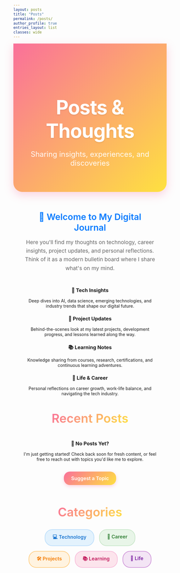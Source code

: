 ```yaml
---
layout: posts
title: "Posts"
permalink: /posts/
author_profile: true
entries_layout: list
classes: wide
---
```


<!-- Hide default page title -->
<style>
  .page__title { display: none !important; }
  .page__meta { display: none !important; }
  .archive__title { display: none !important; }
  .archive__subtitle { display: none !important; }
</style>

<div style="background: linear-gradient(135deg, #fa709a 0%, #fee140 100%); color: white; padding: 5rem 2rem; margin: 0 0 4rem 0; text-align: center; border-radius: 0 0 30px 30px; box-shadow: 0 10px 30px rgba(250, 112, 154, 0.3);">
  <h1 style="font-size: 4rem; font-weight: 700; margin-bottom: 1.5rem; color: white; text-shadow: 0 2px 4px rgba(0,0,0,0.1); letter-spacing: -0.02em;">Posts & Thoughts</h1>
  <p style="font-size: 1.5rem; font-weight: 400; opacity: 0.95; max-width: 600px; margin: 0 auto;">Sharing insights, experiences, and discoveries</p>
</div>

<div style="max-width: 900px; margin: 0 auto; padding: 0 2rem;">

<div class="about-card" style="text-align: center; margin-bottom: 3rem;">
  <h2 style="color: #007AFF; margin-bottom: 1rem; font-size: 1.8rem; font-weight: 600;">
    <span class="icon">📖</span> Welcome to My Digital Journal
  </h2>
  <p style="color: #666; margin-bottom: 2rem; line-height: 1.6; font-size: 1.1rem;">Here you'll find my thoughts on technology, career insights, project updates, and personal reflections. Think of it as a modern bulletin board where I share what's on my mind.</p>
</div>

<div class="about-grid" style="margin-bottom: 3rem;">
  <div class="about-card" style="text-align: center;">
    <h3><span class="icon">💭</span> Tech Insights</h3>
    <p>Deep dives into AI, data science, emerging technologies, and industry trends that shape our digital future.</p>
  </div>
  <div class="about-card" style="text-align: center;">
    <h3><span class="icon">🚀</span> Project Updates</h3>
    <p>Behind-the-scenes look at my latest projects, development progress, and lessons learned along the way.</p>
  </div>
  <div class="about-card" style="text-align: center;">
    <h3><span class="icon">📚</span> Learning Notes</h3>
    <p>Knowledge sharing from courses, research, certifications, and continuous learning adventures.</p>
  </div>
  <div class="about-card" style="text-align: center;">
    <h3><span class="icon">🌟</span> Life & Career</h3>
    <p>Personal reflections on career growth, work-life balance, and navigating the tech industry.</p>
  </div>
</div>

<h2 style="font-size: 2.5rem; font-weight: 600; color: #2d3748; margin: 3rem 0 2rem 0; text-align: center; position: relative;">
  <span style="background: linear-gradient(135deg, #fa709a, #fee140); -webkit-background-clip: text; -webkit-text-fill-color: transparent; background-clip: text;">Recent Posts</span>
</h2>

<div id="posts-container" style="margin: 3rem 0;">
  <!-- Posts will be automatically populated here by Jekyll -->
  <!-- Enhanced post styling is handled in the CSS section below -->
</div>

<div class="about-card" style="text-align: center; margin: 3rem 0;">
  <h3><span class="icon">🎯</span> No Posts Yet?</h3>
  <p style="margin-bottom: 2rem;">I'm just getting started! Check back soon for fresh content, or feel free to reach out with topics you'd like me to explore.</p>
  <a href="/contact/" style="display: inline-block; background: linear-gradient(135deg, #fa709a, #fee140) !important; color: white !important; padding: 0.75rem 1.5rem; border-radius: 20px; text-decoration: none; font-weight: 600; font-size: 1rem; transition: all 0.3s ease; cursor: pointer; box-shadow: 0 4px 12px rgba(250, 112, 154, 0.3);" onmouseover="this.style.opacity='0.9'; this.style.transform='translateY(-2px)'; this.style.boxShadow='0 6px 20px rgba(250, 112, 154, 0.5)'" onmouseout="this.style.opacity='1'; this.style.transform='translateY(0)'; this.style.boxShadow='0 4px 12px rgba(250, 112, 154, 0.3)'">
      Suggest a Topic
  </a>
</div>

<h2 style="font-size: 2.5rem; font-weight: 600; color: #2d3748; margin: 4rem 0 2rem 0; text-align: center;">
  <span style="background: linear-gradient(135deg, #fa709a, #fee140); -webkit-background-clip: text; -webkit-text-fill-color: transparent; background-clip: text;">Categories</span>
</h2>

<div class="about-card" style="text-align: center;">
  <div style="display: flex; flex-wrap: wrap; gap: 1rem; justify-content: center;">
    <span style="background: #e3f2fd; color: #1976d2; padding: 0.75rem 1.5rem; border-radius: 25px; font-weight: 600; font-size: 1rem; transition: all 0.3s ease; cursor: pointer; border: 2px solid #bbdefb;" onmouseover="this.style.transform='translateY(-2px)'; this.style.boxShadow='0 4px 12px rgba(25,118,210,0.3)'" onmouseout="this.style.transform='translateY(0)'; this.style.boxShadow='none'">💻 Technology</span>
    <span style="background: #e8f5e8; color: #2e7d32; padding: 0.75rem 1.5rem; border-radius: 25px; font-weight: 600; font-size: 1rem; transition: all 0.3s ease; cursor: pointer; border: 2px solid #c8e6c9;" onmouseover="this.style.transform='translateY(-2px)'; this.style.boxShadow='0 4px 12px rgba(46,125,50,0.3)'" onmouseout="this.style.transform='translateY(0)'; this.style.boxShadow='none'">🚀 Career</span>
    <span style="background: #fff3e0; color: #f57c00; padding: 0.75rem 1.5rem; border-radius: 25px; font-weight: 600; font-size: 1rem; transition: all 0.3s ease; cursor: pointer; border: 2px solid #ffcc80;" onmouseover="this.style.transform='translateY(-2px)'; this.style.boxShadow='0 4px 12px rgba(245,124,0,0.3)'" onmouseout="this.style.transform='translateY(0)'; this.style.boxShadow='none'">🛠️ Projects</span>
    <span style="background: #fce4ec; color: #c2185b; padding: 0.75rem 1.5rem; border-radius: 25px; font-weight: 600; font-size: 1rem; transition: all 0.3s ease; cursor: pointer; border: 2px solid #f8bbd9;" onmouseover="this.style.transform='translateY(-2px)'; this.style.boxShadow='0 4px 12px rgba(194,24,91,0.3)'" onmouseout="this.style.transform='translateY(0)'; this.style.boxShadow='none'">📚 Learning</span>
    <span style="background: #f3e5f5; color: #7b1fa2; padding: 0.75rem 1.5rem; border-radius: 25px; font-weight: 600; font-size: 1rem; transition: all 0.3s ease; cursor: pointer; border: 2px solid #ce93d8;" onmouseover="this.style.transform='translateY(-2px)'; this.style.boxShadow='0 4px 12px rgba(123,31,162,0.3)'" onmouseout="this.style.transform='translateY(0)'; this.style.boxShadow='none'">🌟 Life</span>
  </div>
</div>

</div>

<style>
  .page__content h2 {
    color: #1d1d1f;
    font-weight: 600;
    font-size: 2rem;
    margin-top: 3rem;
    margin-bottom: 1.5rem;
    border-bottom: 2px solid #007AFF;
    padding-bottom: 0.5rem;
  }
  
  .page__content h3 {
    color: #333;
    font-weight: 600;
    font-size: 1.5rem;
    margin-top: 2rem;
    margin-bottom: 1rem;
  }
  
  .page__content h4 {
    font-weight: 600;
    font-size: 1.1rem;
    margin-bottom: 0.5rem;
  }
  
  .page__content p {
    font-size: 1.1rem;
    line-height: 1.7;
    color: #515151;
  }
  
  .page__content {
    font-family: -apple-system, BlinkMacSystemFont, 'Segoe UI', Roboto, Oxygen, Ubuntu, Cantarell, sans-serif;
  }
  
  .entries-list .list__item {
    background: white !important;
    border-radius: 12px !important;
    box-shadow: 0 4px 6px rgba(0, 0, 0, 0.07) !important;
    border: 4px solid #e9ecef !important;
    margin-bottom: 2rem !important;
    padding: 2rem !important;
    transition: transform 0.3s ease, box-shadow 0.3s ease !important;
  }
  
  .entries-list .list__item:hover {
    transform: translateY(-2px) !important;
    box-shadow: 0 8px 20px rgba(0, 0, 0, 0.15) !important;
  }
  
  .entries-list .list__item .archive__item-title {
    color: #007AFF !important;
    font-weight: 600 !important;
    font-size: 1.3rem !important;
    margin-bottom: 0.8rem !important;
  }
  
  .entries-list .list__item .archive__item-excerpt {
    color: #666 !important;
    line-height: 1.6 !important;
    font-size: 1rem !important;
  }
  
  .entries-list .list__item .page__meta {
    color: #999 !important;
    font-size: 0.9rem !important;
    margin-top: 1rem !important;
  }
</style> 